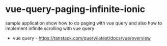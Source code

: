 # vue-query-paging-infinite-ionic

sample application show how to do paging with vue query and also how to implement infinite scrolling with vue query

- vue query - https://tanstack.com/query/latest/docs/vue/overview
